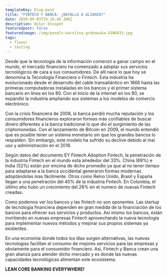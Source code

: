 ```yaml
---
templateKey: blog-post
title: "FINTECH Y BANCA: ¿BATALLA O ALIANZA?"
date: 2020-09-03T19:16:49.106Z
description: Dolor bluspot
featuredpost: false
featuredimage: /img/pexels-karolina-grabowska-4386433.jpg
tags:
  - flavor
  - tasting
---
```

Desde que la tecnología de la información comenzó a ganar campo en el mundo, el mercado financiero ha comenzado a adoptar sus servicios tecnológicos de cara a sus consumidores. De allí nace lo que hoy se denomina la Tecnología Financiera o Fintech. Esta industria ha evolucionado desde el desarrollo del cable transatlántico en 1866 hasta las primeras computadoras instaladas en los bancos y el primer sistema bancario en línea en los 80. Con el inicio de la internet en los 90, se expandió la industria ampliando sus sistemas a los modelos de comercio electrónico.

Con la crisis financiera de 2008, la banca perdió mucha reputación y los consumidores financieros exploraron formas más confiables de buscar dinero diferentes a la banca tradicional lo que dio el surgimiento de las criptomonedas. Con el lanzamiento de Bitcoin en 2009, el mundo entendió que es posible tener un sistema monetario sin que los grandes bancos lo respalden. Sin embargo, este modelo ha sufrido su declive debido al mal uso y administración en el 2018.

Según datos del documento EY Fintech Adoption Fintech, la penetración de la industria Fintech en el mundo esta alrededor del 33%. China (69%) e India (52%) están por encima de dicho promedio ya que al no tener tiempo para adaptarse a la banca occidental generaron formas modernas adoptándolas mas fácilmente. Otros como Reino Unido, Brasil y España llegan a una penetración del 40% de la industria Fintech. En Colombia, el último año hubo un crecimiento del 26% en el numero de nuevas Fintech creadas.

Como podemos ver los bancos y las fintech no son oponentes. Las startup de tecnología financiera dependen en gran medida de la financiación de los bancos para ofrecer sus servicios y productos. Así mismo los bancos, están invirtiendo en nuevas empresas Fintech aprovechando la nueva tecnología para implementar nuevos métodos y mejorar sus propios sistemas ya existentes.

En una economía donde todos los días surgen alternativas, las nuevas tecnologías facilitan el consumo de mejores servicios para las empresas y obviamente para el consumidor financiero. Así, Fintech y Banca crean una gran alianza para atender dicho mercado y es donde las nuevas capacidades tecnológicas alimentan este ecosistema.

**LEAN CORE BANKING EVERYWHERE!**
